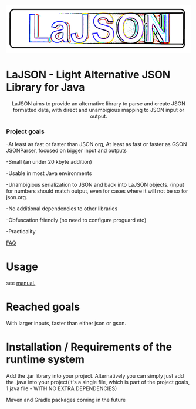 
<p align="center">
  <img width="600" height="131" src="https://github.com/lassikin/LaJSON/raw/master/jsonlogo2.png">
</p>


# LaJSON - Light Alternative JSON Library for Java
<center>
LaJSON aims to provide an alternative library to parse and create JSON formatted data, with direct and unambigious mapping to JSON input or output.
</center>
<h3>Project goals</h3>
<p>-At least as fast or faster than JSON.org, At least as fast or faster as GSON JSONParser, focused on bigger input and outputs</p>
<p>-Small (an under 20 kbyte addition)</p>
<p>-Usable in most Java environments</p>
<p>-Unambigious serialization to JSON and back into LaJSON objects. (input for numbers should match output, even for cases where it will not be so for json.org.</p>
<p>-No additional dependencies to other libraries</p>
<p>-Obfuscation friendly (no need to configure proguard etc) </p>
<p>-<bold>Practicality</bold></p>

<a href=https://github.com/lassikin/LaJSON/blob/master/FAQ.md> FAQ </a>

# Usage

see <a href=https://github.com/lassikin/LaJSON/blob/master/manual.md> manual. </a>

# Reached goals
With larger inputs, faster than either json or gson.

# Installation / Requirements of the runtime system

Add the .jar library into your project. Alternatively you can simply just add the .java into your project(it's a single file, which is part of the project goals, 1 java file - WITH NO EXTRA DEPENDENCIES)


Maven and Gradle packages coming in the future
